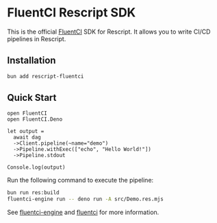 # FluentCI Rescript SDK

This is the official [FluentCI](https://fluentci.io) SDK for Rescript. It allows you to write CI/CD pipelines in Rescript.

## Installation

```sh
bun add rescript-fluentci
```

## Quick Start

```rescript
open FluentCI
open FluentCI.Deno

let output =
  await dag
  ->Client.pipeline(~name="demo")
  ->Pipeline.withExec(["echo", "Hello World!"])
  ->Pipeline.stdout

Console.log(output)
```

Run the following command to execute the pipeline:

```sh
bun run res:build
fluentci-engine run -- deno run -A src/Demo.res.mjs  
```

See [fluentci-engine](https://github.com/fluentc-io/fluentci-engine) and [fluentci](https://github.com/fluentci-io/fluentci) for more information.

